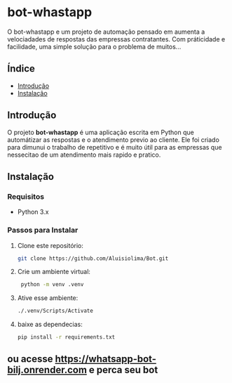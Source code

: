 
# bot-whastapp
O bot-whastapp e um projeto de automação pensado em aumenta a velociadades de respostas das empressas contratantes. Com práticidade e facilidade, uma simple solução para o problema de muitos...

## Índice

- [Introdução](#introdução)
- [Instalação](#instalação)

## Introdução

O projeto **bot-whastapp** é uma aplicação escrita em Python que automátizar as respostas e o atendimento previo ao cliente. Ele foi criado para dimunui o trabalho de repetitivo e é muito útil para as empressas que nessecitao de um atendimento mais rapido e pratico.

## Instalação

### Requisitos

- Python 3.x


### Passos para Instalar

1. Clone este repositório:

   ```bash
   git clone https://github.com/Aluisiolima/Bot.git

2. Crie um ambiente virtual:
   ```bash
    python -m venv .venv 

3. Ative esse ambiente:

    ```bash
    ./.venv/Scripts/Activate

4. baixe as dependecias:

    ```bash
    pip install -r requirements.txt


## ou acesse https://whatsapp-bot-bilj.onrender.com e perca seu bot 